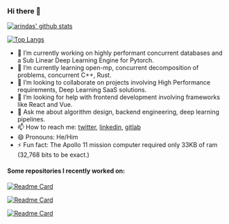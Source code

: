 ### Hi there 👋

[![arindas' github stats](https://github-readme-stats.vercel.app/api?username=arindas&include_all_commits=true&show_icons=true&hide_title=true&hide_border=true&theme=dark)](https://github.com/arindas)

[![Top Langs](https://github-readme-stats.vercel.app/api/top-langs/?username=arindas&langs_count=10&layout=compact&theme=dark&hide_border=true)](https://github.com/arindas)


<!--
**arindas/arindas** is a ✨ _special_ ✨ repository because its `README.md` (this file) appears on your GitHub profile.

Here are some ideas to get you started:
-->

- 🔭 I’m currently working on highly performant concurrent databases and a Sub Linear Deep Learning Engine for Pytorch.
- 🌱 I’m currently learning open-mp, concurrent decomposition of problems, concurrent C++, Rust.
- 👯 I’m looking to collaborate on projects involving High Performance requirements, Deep Learning SaaS solutions.
- 🤔 I’m looking for help with frontend development involving frameworks like React and Vue.
- 💬 Ask me about algorithm design, backend engineering, deep learning pipelines.
- 📫 How to reach me: [twitter](twitter.com/arind_das), [linkedin](www.linkedin.com/in/arind-das), [gitlab](https://gitlab.com/dasarindam.mails)
- 😄 Pronouns: He/Him
- ⚡ Fun fact: The Apollo 11 mission computer required only 33KB of ram (32,768 bits to be exact.)


#### Some repositories I recently worked on:
[![Readme Card](https://github-readme-stats.vercel.app/api/pin/?username=arindas&repo=papaya-react&theme=dark&hide_border=true)](https://github.com/arindas/papaya-react)

[![Readme Card](https://github-readme-stats.vercel.app/api/pin/?username=arindas&repo=riakv&theme=dark&hide_border=true)](https://github.com/arindas/riakv)

[![Readme Card](https://github-readme-stats.vercel.app/api/pin/?username=arindas&repo=remote-typist&theme=dark&hide_border=true)](https://github.com/arindas/remote-typist)
